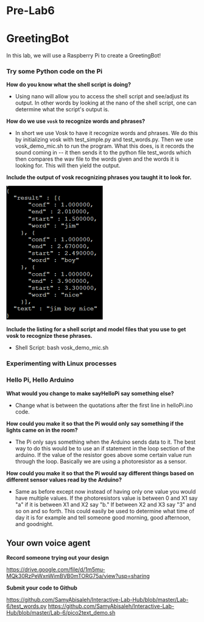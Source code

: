# Pre-Lab6

# GreetingBot

In this lab, we will use a Raspberry Pi to create a GreetingBot! 

### Try some Python code on the Pi

**How do you know what the shell script is doing?**
* Using nano will allow you to access the shell script and see/adjust its output. In other words by looking at the nano of the shell script, one can determine what the script's output is.

**How do we use ``vosk`` to recognize words and phrases?**
* In short we use Vosk to have it recognize words and phrases. We do this by initializing vosk with test_simple.py and test_words.py. Then we use vosk_demo_mic.sh to run the program. What this does, is it records the sound coming in -- it then sends it to the python file test_words which then compares the wav file to the words given and the words it is looking for. This will then yield the output. 

**Include the output of vosk recognizing phrases you taught it to look for.**

<img src = "https://github.com/SamyAbisaleh/Interactive-Lab-Hub/blob/master/Lab-6/Output%20of%20VOSK.PNG">

**Include the listing for a shell script and model files that you use to get vosk to recognize these phrases.**
* Shell Script: bash vosk_demo_mic.sh


### Experimenting with Linux processes
### Hello Pi, Hello Arduino

**What would you change to make sayHelloPi say something else?**
* Change what is between the quotations after the first line in helloPi.ino code. 

**How could you make it so that the Pi would only say something if the lights came on in the room?**
* The Pi only says something when the Arduino sends data to it. The best way to do this would be to use an if statement in the loop section of the arduino. If the value of the resistor goes above some certain value run through the loop. Basically we are using a photoresistor as a sensor. 

**How could you make it so that the Pi would say different things based on different sensor values read by the Arduino?**
* Same as before except now instead of having only one value you would have multiple values. If the photoresistors value is between 0 and X1 say "a" if it is between X1 and X2 say "b." If between X2 and X3 say "3" and so on and so forth. This could easily be used to determine what time of day it is for example and tell someone good morning, good afternoon, and goodnight. 

## Your own voice agent 

**Record someone trying out your design**

https://drive.google.com/file/d/1m5mu-MQk30RzPeWxnWimBVB0mTORG75a/view?usp=sharing

**Submit your code to Github**

https://github.com/SamyAbisaleh/Interactive-Lab-Hub/blob/master/Lab-6/test_words.py
https://github.com/SamyAbisaleh/Interactive-Lab-Hub/blob/master/Lab-6/pico2text_demo.sh
